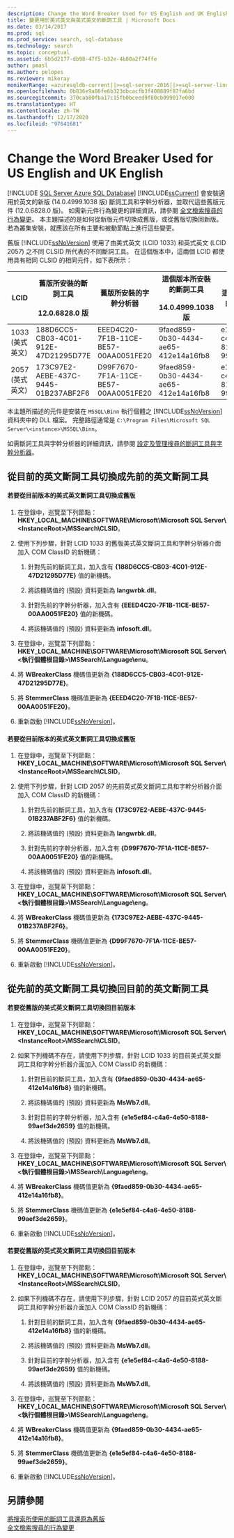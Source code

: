 ```yaml
---
description: Change the Word Breaker Used for US English and UK English
title: 變更用於美式英文與英式英文的斷詞工具 | Microsoft Docs
ms.date: 03/14/2017
ms.prod: sql
ms.prod_service: search, sql-database
ms.technology: search
ms.topic: conceptual
ms.assetid: 6b5d2177-db98-47f5-b32e-4b80a2f74ffe
author: pmasl
ms.author: pelopes
ms.reviewer: mikeray
monikerRange: =azuresqldb-current||>=sql-server-2016||>=sql-server-linux-2017||=azuresqldb-mi-current
ms.openlocfilehash: 0b836e9a86fe6b323dbcacfb3f408889f87fa6bd
ms.sourcegitcommit: 370cab80fba17c15fb0bceed9f80cb099017e000
ms.translationtype: HT
ms.contentlocale: zh-TW
ms.lasthandoff: 12/17/2020
ms.locfileid: "97641681"
---
```

# <a name="change-the-word-breaker-used-for-us-english-and-uk-english"></a>Change the Word Breaker Used for US English and UK English
[!INCLUDE [SQL Server Azure SQL Database](../../includes/applies-to-version/sql-asdb.md)]
  [!INCLUDE[ssCurrent](../../includes/sscurrent-md.md)] 會安裝適用於英文的新版 (14.0.4999.1038 版) 斷詞工具和字幹分析器，並取代這些舊版元件 (12.0.6828.0 版)。 如需新元件行為變更的詳細資訊，請參閱 [全文檢索搜尋的行為變更](./full-text-search.md)。 本主題描述的是如何從新版元件切換成舊版，或從舊版切換回新版。 若為叢集安裝，就應該在所有主要和被動節點上進行這些變更。  
  
 舊版 [!INCLUDE[ssNoVersion](../../includes/ssnoversion-md.md)] 使用了由美式英文 (LCID 1033) 和英式英文 (LCID 2057) 之不同 CLSID 所代表的不同斷詞工具。 在這個版本中，這兩個 LCID 都使用具有相同 CLSID 的相同元件，如下表所示：  
  
|LCID|舊版所安裝的斷詞工具<br /><br /> 12.0.6828.0 版|舊版所安裝的字幹分析器|這個版本所安裝的斷詞工具<br /><br /> 14.0.4999.1038 版|這個版本所安裝的字幹分析器|  
|----------|-------------------------------------------------------------------------|--------------------------------------------|-----------------------------------------------------------------------|---------------------------------------|  
|1033<br />(美式英文)|188D6CC5-CB03-4C01-912E-47D21295D77E|EEED4C20-7F1B-11CE-BE57-00AA0051FE20|9faed859-0b30-4434-ae65-412e14a16fb8|e1e5ef84-c4a6-4e50-8188-99aef3de2659|  
|2057<br />(英式英文)|173C97E2-AEBE-437C-9445-01B237ABF2F6|D99F7670-7F1A-11CE-BE57-00AA0051FE20|9faed859-0b30-4434-ae65-412e14a16fb8|e1e5ef84-c4a6-4e50-8188-99aef3de2659|  
  
 本主題所描述的元件是安裝在 `MSSQL\Binn` 執行個體之 [!INCLUDE[ssNoVersion](../../includes/ssnoversion-md.md)] 資料夾中的 DLL 檔案。 完整路徑通常是 `C:\Program Files\Microsoft SQL Server\<instance>\MSSQL\Binn`。  
  
 如需斷詞工具與字幹分析器的詳細資訊，請參閱 [設定及管理搜尋的斷詞工具與字幹分析器](../../relational-databases/search/configure-and-manage-word-breakers-and-stemmers-for-search.md)。  
  
## <a name="switching-from-the-current-english-word-breaker-to-the-previous-english-word-breakers"></a>從目前的英文斷詞工具切換成先前的英文斷詞工具  
  
#### <a name="to-switch-from-the-current-version-of-the-us-english-word-breaker-to-the-previous-version"></a>若要從目前版本的美式英文斷詞工具切換成舊版  
  
1.  在登錄中，巡覽至下列節點：**HKEY_LOCAL_MACHINE\SOFTWARE\Microsoft\Microsoft SQL Server\\<InstanceRoot\>\MSSearch\CLSID**。  
  
2.  使用下列步驟，針對 LCID 1033 的舊版美式英文斷詞工具和字幹分析器介面加入 COM ClassID 的新機碼：  
  
    1.  針對先前的斷詞工具，加入含有 **{188D6CC5-CB03-4C01-912E-47D21295D77E}** 值的新機碼。  
  
    2.  將該機碼值的 (預設) 資料更新為 **langwrbk.dll**。  
  
    3.  針對先前的字幹分析器，加入含有 **{EEED4C20-7F1B-11CE-BE57-00AA0051FE20}** 值的新機碼。  
  
    4.  將該機碼值的 (預設) 資料更新為 **infosoft.dll**。  
  
3.  在登錄中，巡覽至下列節點：**HKEY_LOCAL_MACHINE\SOFTWARE\Microsoft\Microsoft SQL Server\\<執行個體根目錄\>\MSSearch\Language\enu**。  
  
4.  將 **WBreakerClass** 機碼值更新為 **{188D6CC5-CB03-4C01-912E-47D21295D77E}**。  
  
5.  將 **StemmerClass** 機碼值更新為 **{EEED4C20-7F1B-11CE-BE57-00AA0051FE20}**。  
  
6.  重新啟動 [!INCLUDE[ssNoVersion](../../includes/ssnoversion-md.md)]。  

#### <a name="to-switch-from-the-current-version-of-the-uk-english-word-breaker-to-the-previous-version"></a>若要從目前版本的英式英文斷詞工具切換成舊版  
  
1.  在登錄中，巡覽至下列節點：**HKEY_LOCAL_MACHINE\SOFTWARE\Microsoft\Microsoft SQL Server\\<InstanceRoot\>\MSSearch\CLSID**。  
  
2.  使用下列步驟，針對 LCID 2057 的先前英式英文斷詞工具和字幹分析器介面加入 COM ClassID 的新機碼：  
  
    1.  針對先前的斷詞工具，加入含有 **{173C97E2-AEBE-437C-9445-01B237ABF2F6}** 值的新機碼。  
  
    2.  將該機碼值的 (預設) 資料更新為 **langwrbk.dll**。  
  
    3.  針對先前的字幹分析器，加入含有 **{D99F7670-7F1A-11CE-BE57-00AA0051FE20}** 值的新機碼。  
  
    4.  將該機碼值的 (預設) 資料更新為 **infosoft.dll**。  
  
3.  在登錄中，巡覽至下列節點：**HKEY_LOCAL_MACHINE\SOFTWARE\Microsoft\Microsoft SQL Server\\<執行個體根目錄\>\MSSearch\Language\eng**。  
  
4.  將 **WBreakerClass** 機碼值更新為 **{173C97E2-AEBE-437C-9445-01B237ABF2F6}**。  
  
5.  將 **StemmerClass** 機碼值更新為 **{D99F7670-7F1A-11CE-BE57-00AA0051FE20}**。  
  
6.  重新啟動 [!INCLUDE[ssNoVersion](../../includes/ssnoversion-md.md)]。  
  
## <a name="switching-back-from-the-previous-english-word-breakers-to-the-current-english-word-breaker"></a>從先前的英文斷詞工具切換回目前的英文斷詞工具  
  
#### <a name="to-switch-back-from-the-previous-version-of-the-us-english-word-breaker-to-the-current-version"></a>若要從舊版的美式英文斷詞工具切換回目前版本  
  
1.  在登錄中，巡覽至下列節點：**HKEY_LOCAL_MACHINE\SOFTWARE\Microsoft\Microsoft SQL Server\\<InstanceRoot\>\MSSearch\CLSID**。  
  
2.  如果下列機碼不存在，請使用下列步驟，針對 LCID 1033 的目前美式英文斷詞工具和字幹分析器介面加入 COM ClassID 的新機碼：  
  
    1.  針對目前的斷詞工具，加入含有 **{9faed859-0b30-4434-ae65-412e14a16fb8}** 值的新機碼。  
  
    2.  將該機碼值的 (預設) 資料更新為 **MsWb7.dll**。  
  
    3.  針對目前的字幹分析器，加入含有 **{e1e5ef84-c4a6-4e50-8188-99aef3de2659}** 值的新機碼。  
  
    4.  將該機碼值的 (預設) 資料更新為 **MsWb7.dll**。  
  
3.  在登錄中，巡覽至下列節點：**HKEY_LOCAL_MACHINE\SOFTWARE\Microsoft\Microsoft SQL Server\\<執行個體根目錄\>\MSSearch\Language\eng**。  
  
4.  將 **WBreakerClass** 機碼值更新為 **{9faed859-0b30-4434-ae65-412e14a16fb8}**。  
  
5.  將 **StemmerClass** 機碼值更新為 **{e1e5ef84-c4a6-4e50-8188-99aef3de2659}**。  
  
6.  重新啟動 [!INCLUDE[ssNoVersion](../../includes/ssnoversion-md.md)]。  
  
#### <a name="to-switch-back-from-the-previous-version-of-the-uk-english-word-breaker-to-the-current-version"></a>若要從舊版的英式英文斷詞工具切換回目前版本  
  
1.  在登錄中，巡覽至下列節點：**HKEY_LOCAL_MACHINE\SOFTWARE\Microsoft\Microsoft SQL Server\\<InstanceRoot\>\MSSearch\CLSID**。  
  
2.  如果下列機碼不存在，請使用下列步驟，針對 LCID 2057 的目前英式英文斷詞工具和字幹分析器介面加入 COM ClassID 的新機碼：  
  
    1.  針對目前的斷詞工具，加入含有 **{9faed859-0b30-4434-ae65-412e14a16fb8}** 值的新機碼。  
  
    2.  將該機碼值的 (預設) 資料更新為 **MsWb7.dll**。  
  
    3.  針對目前的字幹分析器，加入含有 **{e1e5ef84-c4a6-4e50-8188-99aef3de2659}** 值的新機碼。  
  
    4.  將該機碼值的 (預設) 資料更新為 **MsWb7.dll**。  
  
3.  在登錄中，巡覽至下列節點：**HKEY_LOCAL_MACHINE\SOFTWARE\Microsoft\Microsoft SQL Server\\<執行個體根目錄\>\MSSearch\Language\eng**。  
  
4.  將 **WBreakerClass** 機碼值更新為 **{9faed859-0b30-4434-ae65-412e14a16fb8}**。  
  
5.  將 **StemmerClass** 機碼值更新為 **{e1e5ef84-c4a6-4e50-8188-99aef3de2659}**。  
  
6.  重新啟動 [!INCLUDE[ssNoVersion](../../includes/ssnoversion-md.md)]。  
  
## <a name="see-also"></a>另請參閱  
 [將搜索所使用的斷詞工具還原為舊版](../../relational-databases/search/revert-the-word-breakers-used-by-search-to-the-previous-version.md)   
 [全文檢索搜尋的行為變更](./full-text-search.md)  
  
